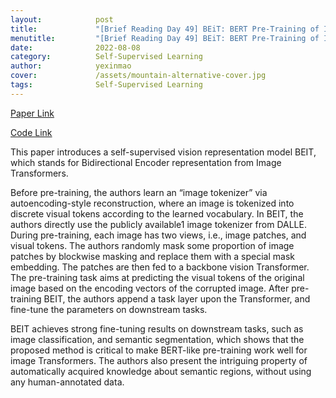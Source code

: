 ```yaml
---
layout:            post
title:             "[Brief Reading Day 49] BEiT: BERT Pre-Training of Image Transformers"
menutitle:         "[Brief Reading Day 49] BEiT: BERT Pre-Training of Image Transformers"
date:              2022-08-08
category:          Self-Supervised Learning
author:            yexinmao
cover:             /assets/mountain-alternative-cover.jpg
tags:              Self-Supervised Learning
---
```


[Paper Link](https://arxiv.org/abs/2106.08254)

[Code Link](https://github.com/microsoft/unilm/tree/master/beit)

This paper introduces a self-supervised vision representation model BEIT, which stands for Bidirectional Encoder representation from Image Transformers. 

Before pre-training, the authors learn an “image tokenizer” via autoencoding-style reconstruction, where an image is tokenized into discrete visual tokens according to the learned vocabulary. In BEIT, the authors directly use the publicly available1 image tokenizer from DALLE. During pre-training, each image has two views, i.e., image patches, and visual tokens. The authors randomly mask some proportion of image patches by blockwise masking and replace them with a special mask embedding. The patches are then fed to a backbone vision Transformer. The pre-training task aims at predicting the visual tokens of the original image based on the encoding vectors of the corrupted image. After pre-training BEIT, the authors append a task layer upon the Transformer, and fine-tune the parameters on downstream tasks.

BEIT achieves strong fine-tuning results on downstream tasks, such as image classification, and semantic segmentation, which shows that the proposed method is critical to make BERT-like pre-training work well for image Transformers. The authors also present the intriguing property of automatically acquired knowledge about semantic regions, without using any human-annotated data.

